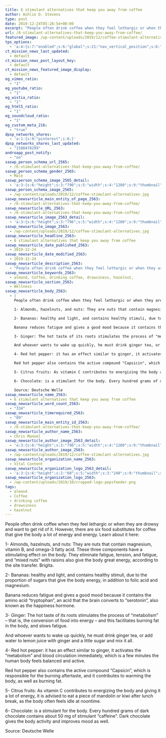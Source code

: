```yaml
---
title: 6 stimulant alternatives that keep you away from coffee
author: Ashlie D. Stevens
type: post
date: 2019-12-24T05:28:54+00:00
excerpt: "People often drink coffee when they feel lethargic or when they are drowsy and want to get rid of it. However, there are six food substitutes for coffee that give the body a lot of energy and energy. Learn about it here:"
url: /6-stimulant-alternatives-that-keep-you-away-from-coffee/
featured_image: /wp-content/uploads/2019/12/coffee-stimulant-alternatives.jpg
tps_options:
  - 'a:4:{s:7:"enabled";s:6:"global";s:21:"nav_vertical_position";s:6:"global";s:23:"nav_hide_on_first_slide";b:0;s:23:"slide_loading_mechanism";s:6:"global";}'
ct_mission_news_last_updated:
  - default
ct_mission_news_post_layout_key:
  - default
ct_mission_news_featured_image_display:
  - default
eg_vimeo_ratio:
  - "1"
eg_youtube_ratio:
  - "1"
eg_wistia_ratio:
  - "1"
eg_html5_ratio:
  - "1"
eg_soundcloud_ratio:
  - "1"
eg_custom_meta_216:
  - "true"
dpsp_networks_shares:
  - 'a:1:{s:9:"pinterest";i:0;}'
dpsp_networks_shares_last_updated:
  - "1588478299"
androapp_post_notify:
  - "on"
saswp_person_schema_url_2565:
  - /6-stimulant-alternatives-that-keep-you-away-from-coffee/
saswp_person_schema_gender_2565:
  - Male
saswp_person_schema_image_2565_detail:
  - 'a:3:{s:6:"height";s:3:"796";s:5:"width";s:4:"1280";s:9:"thumbnail";s:88:"/wp-content/uploads/2019/12/coffee-stimulant-alternatives.jpg";}'
saswp_person_schema_image_2565:
  - /wp-content/uploads/2019/12/coffee-stimulant-alternatives.jpg
saswp_newsarticle_main_entity_of_page_2563:
  - /6-stimulant-alternatives-that-keep-you-away-from-coffee/
saswp_newsarticle_URL_2563:
  - /6-stimulant-alternatives-that-keep-you-away-from-coffee/
saswp_newsarticle_image_2563_detail:
  - 'a:3:{s:6:"height";s:3:"796";s:5:"width";s:4:"1280";s:9:"thumbnail";s:88:"/wp-content/uploads/2019/12/coffee-stimulant-alternatives.jpg";}'
saswp_newsarticle_image_2563:
  - /wp-content/uploads/2019/12/coffee-stimulant-alternatives.jpg
saswp_newsarticle_headline_2563:
  - 6 stimulant alternatives that keep you away from coffee
saswp_newsarticle_date_published_2563:
  - 2019-12-24
saswp_newsarticle_date_modified_2563:
  - 2019-12-24
saswp_newsarticle_description_2563:
  - "People often drink coffee when they feel lethargic or when they are drowsy and want to get rid of it. However, there are six food substitutes for coffee that give the body a lot of energy and energy. Learn about it here:"
saswp_newsarticle_keywords_2563:
  - almond, Coffee, drinking coffee, drowsiness, hazelnut,
saswp_newsarticle_section_2563:
  - Wellness
saswp_newsarticle_body_2563:
  - |
    People often drink coffee when they feel lethargic or when they are drowsy and want to get rid of it. However, there are six food substitutes for coffee that give the body a lot of energy and energy. Learn about it here:

    1- Almonds, hazelnuts, and nuts: They are nuts that contain magnesium, vitamin B, and omega-3 fatty acid. These three components have a stimulating effect on the body. They eliminate fatigue, tension, and fatigue, and "mixed nuts" with raisins also give the body great energy, according to the site transfer. Brigita.

    2- Bananas: healthy and light, and contains healthy stimuli, due to the proportion of sugars that give the body energy, in addition to folic acid and magnesium.

    Banana reduces fatigue and gives a good mood because it contains the amino acid "tryptophan", an acid that the brain converts to "serotonin", also known as the happiness hormone.

    3- Ginger: The hot taste of its roots stimulates the process of "metabolism" - that is, the conversion of food into energy - and this facilitates burning fat in the body, and slows fatigue.

    And whoever wants to wake up quickly, he must drink ginger tea, or add water to lemon juice with ginger and a little sugar and mix it all.

    4- Red hot pepper: it has an effect similar to ginger, it activates the "metabolism" and blood circulation immediately, which is a few minutes the human body feels balanced and active.

    Red hot pepper also contains the active compound "Capsicin", which is responsible for the burning aftertaste, and it contributes to warming the body, as well as burning fat.

    5- Citrus fruits: As vitamin C contributes to energizing the body and giving it a lot of energy, it is advised to eat a piece of mandolin or kiwi after lunch break, as the body often feels idle at noontime.

    6- Chocolate: is a stimulant for the body. Every hundred grams of dark chocolate contains about 50 mg of stimulant "caffeine". Dark chocolate gives the body activity and improves mood as well.

    Source: Deutsche Welle
saswp_newsarticle_name_2563:
  - 6 stimulant alternatives that keep you away from coffee
saswp_newsarticle_word_count_2563:
  - "334"
saswp_newsarticle_timerequired_2563:
  - "89"
saswp_newsarticle_main_entity_id_2563:
  - /6-stimulant-alternatives-that-keep-you-away-from-coffee/
saswp_newsarticle_author_name_2563:
  - Chris Manoel
saswp_newsarticle_author_image_2563_detail:
  - 'a:3:{s:6:"height";s:3:"796";s:5:"width";s:4:"1280";s:9:"thumbnail";s:88:"/wp-content/uploads/2019/12/coffee-stimulant-alternatives.jpg";}'
saswp_newsarticle_author_image_2563:
  - /wp-content/uploads/2019/12/coffee-stimulant-alternatives.jpg
saswp_newsarticle_organization_name_2563:
  - Vital Content
saswp_newsarticle_organization_logo_2563_detail:
  - 'a:3:{s:6:"height";s:2:"60";s:5:"width";s:3:"240";s:9:"thumbnail";s:82:"/wp-content/uploads/2019/10/cropped-logo-pepsfeeder.png";}'
saswp_newsarticle_organization_logo_2563:
  - /wp-content/uploads/2019/10/cropped-logo-pepsfeeder.png
tags:
  - almond
  - Coffee
  - drinking coffee
  - drowsiness
  - hazelnut
---
```


People often drink coffee when they feel lethargic or when they are drowsy and want to get rid of it. However, there are six food substitutes for coffee that give the body a lot of energy and energy. Learn about it here:

1- Almonds, hazelnuts, and nuts: They are nuts that contain magnesium, vitamin B, and omega-3 fatty acid. These three components have a stimulating effect on the body. They eliminate fatigue, tension, and fatigue, and &#8220;mixed nuts&#8221; with raisins also give the body great energy, according to the site transfer. Brigita.

2- Bananas: healthy and light, and contains healthy stimuli, due to the proportion of sugars that give the body energy, in addition to folic acid and magnesium.

Banana reduces fatigue and gives a good mood because it contains the amino acid &#8220;tryptophan&#8221;, an acid that the brain converts to &#8220;serotonin&#8221;, also known as the happiness hormone.

3- Ginger: The hot taste of its roots stimulates the process of &#8220;metabolism&#8221; &#8211; that is, the conversion of food into energy &#8211; and this facilitates burning fat in the body, and slows fatigue.

And whoever wants to wake up quickly, he must drink ginger tea, or add water to lemon juice with ginger and a little sugar and mix it all.

4- Red hot pepper: it has an effect similar to ginger, it activates the &#8220;metabolism&#8221; and blood circulation immediately, which is a few minutes the human body feels balanced and active.

Red hot pepper also contains the active compound &#8220;Capsicin&#8221;, which is responsible for the burning aftertaste, and it contributes to warming the body, as well as burning fat.

5- Citrus fruits: As vitamin C contributes to energizing the body and giving it a lot of energy, it is advised to eat a piece of mandolin or kiwi after lunch break, as the body often feels idle at noontime.

6- Chocolate: is a stimulant for the body. Every hundred grams of dark chocolate contains about 50 mg of stimulant &#8220;caffeine&#8221;. Dark chocolate gives the body activity and improves mood as well.

Source: Deutsche Welle
